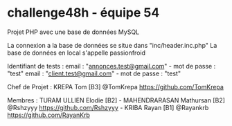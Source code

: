 # challenge48h - équipe 54

Projet PHP avec une base de données MySQL

La connexion a la base de données se situe dans "inc/header.inc.php" 
La base de données en local s'appelle passionfroid

Identifiant de tests : 
email : "annonces.test@gmail.com"  - mot de passe : "test" 
email : "client.test@gmail.com" - mot de passe : "test"
 
 
Chef de Projet : KREPA Tom [B3] @TomKrepa https://github.com/TomKrepa

Membres : TURAM ULLIEN Elodie [B2]  - MAHENDRARASAN Mathursan [B2] @Rshzyyy https://github.com/Rshzyyy - KRIBA Rayan [B1] @Rayankrb https://github.com/RayanKrb
  

